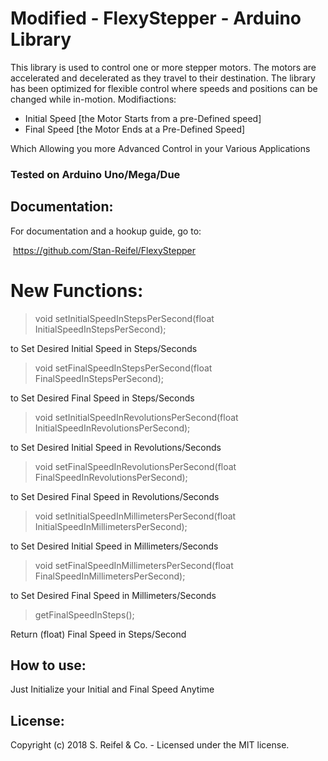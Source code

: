 
# Modified - FlexyStepper - Arduino Library

This library is used to control one or more stepper motors.  The motors are accelerated and decelerated as they travel to their destination.  The library has been optimized for flexible control where speeds and positions can be changed while in-motion.
Modifiactions:
-  Initial Speed [the Motor Starts from a pre-Defined speed]
-  Final Speed [the Motor Ends at a Pre-Defined Speed]

Which Allowing you more Advanced Control in your Various Applications

### Tested on Arduino Uno/Mega/Due

## Documentation:
For documentation and a hookup guide, go to:

​    https://github.com/Stan-Reifel/FlexyStepper

# New Functions:
>   void setInitialSpeedInStepsPerSecond(float InitialSpeedInStepsPerSecond);

to Set Desired Initial Speed in Steps/Seconds
>	void setFinalSpeedInStepsPerSecond(float FinalSpeedInStepsPerSecond);

to Set Desired Final Speed in Steps/Seconds
>	void setInitialSpeedInRevolutionsPerSecond(float InitialSpeedInRevolutionsPerSecond);

to Set Desired Initial Speed in Revolutions/Seconds
>	void setFinalSpeedInRevolutionsPerSecond(float FinalSpeedInRevolutionsPerSecond);

to Set Desired Final Speed in Revolutions/Seconds
>	void setInitialSpeedInMillimetersPerSecond(float InitialSpeedInMillimetersPerSecond);
>
to Set Desired Initial Speed in Millimeters/Seconds
>	void setFinalSpeedInMillimetersPerSecond(float FinalSpeedInMillimetersPerSecond);

to Set Desired Final Speed in Millimeters/Seconds
> getFinalSpeedInSteps();

Return (float) Final Speed in Steps/Second
## How to use:
Just Initialize your Initial and Final Speed Anytime

## License:
Copyright (c) 2018 S. Reifel & Co.   -   Licensed under the MIT license.

